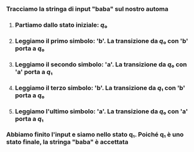 ### Tracciamo la stringa di input "**baba**" sul nostro automa

<v-clicks>

1. ### Partiamo dallo stato iniziale: $q₀$
2. ### Leggiamo il primo simbolo: '**b**'. La transizione da $q₀$ con '**b**' porta a $q₀$
3. ### Leggiamo il secondo simbolo: '**a**'. La transizione da $q₀$ con '**a**' porta a $q₁$
4. ### Leggiamo il terzo simbolo: '**b**'. La transizione da $q₁$ con '**b**' porta a $q₀$
5. ### Leggiamo l'ultimo simbolo: '**a**'. La transizione da $q₀$ con '**a**' porta a $q₁$

</v-clicks>

<VSpace space="4"/>

<NoteBlock v-click>

### Abbiamo finito l'input e siamo nello stato **q₁**. Poiché q₁ è uno stato <Alert>finale</Alert>, la stringa "baba" è <Alert strong>accettata</Alert>

</NoteBlock>
